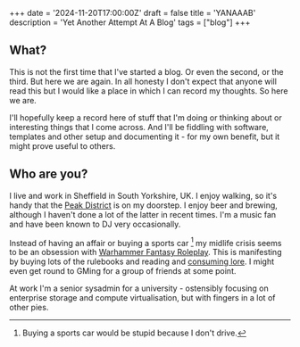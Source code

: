 +++
date = '2024-11-20T17:00:00Z'
draft = false
title = 'YANAAAB'
description = 'Yet Another Attempt At A Blog'
tags = ["blog"]
+++

## What?

This is not the first time that I've started a blog. Or even the second, or the third. But here we are again. In all honesty I don't expect that anyone will read this but I would like a place in which I can record my thoughts. So here we are.  

I'll hopefully keep a record here of stuff that I'm doing or thinking about or interesting things that I come across. And I'll be fiddling with software, templates and other setup and documenting it - for my own benefit, but it might prove useful to others.

## Who are you?

I live and work in Sheffield in South Yorkshire, UK. I enjoy walking, so it's handy that the [Peak District](https://www.peakdistrict.gov.uk/home) is on my doorstep. I enjoy beer and brewing, although I haven't done a lot of the latter in recent times. I'm a music fan and have been known to DJ very occasionally. 

Instead of having an affair or buying a sports car [^car] my midlife crisis seems to be an obsession with [Warhammer Fantasy Roleplay](https://cubicle7games.com/our-games/warhammer-fantasy-roleplay). This is manifesting by buying lots of the rulebooks and reading and [consuming lore](https://www.youtube.com/playlist?list=PLU87zZ6WGqQLquYdlMZDNMdOiBSK_2Iza). I might even get round to GMing for a group of friends at some point.

At work I'm a senior sysadmin for a university - ostensibly focusing on enterprise storage and compute virtualisation, but with fingers in a lot of other pies.

[^car]: Buying a sports car would be stupid because I don't drive.
